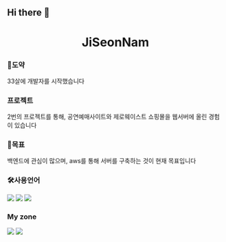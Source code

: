 ## Hi there 👋
<h1 align="center"> JiSeonNam</h1>

<h3>🦢도약</h3>
33살에 개발자를 시작했습니다

<h3>프로젝트</h3>
2번의 프로젝트를 통해, 공연예매사이트와 제로웨이스트 쇼핑몰을 웹서버에 올린 경험이 있습니다

<h3>🤗목표</h3>
백엔드에 관심이 많으며, aws를 통해 서버를 구축하는 것이 현재 목표입니다

<h3>🛠사용언어</h3>
<div>
<img src="https://img.shields.io/badge/C-A8B9CC?style=flat-square&logo=c&logoColor=white"/></a>
<img src="https://img.shields.io/badge/C++-00599C?style=flat-square&logo=cplusplus&logoColor=white"/></a>
<img src="https://img.shields.io/badge/Unity-FFFFFF?style=flat-square&logo=unity&logoColor=white"/></a>
</div>

<h3>My zone</h3>
<a href="https://www.instagram.com/dayofhiki"><img src="https://img.shields.io/badge/INSTAGRAM-E4405F?style=flat-square&logo=instagram&logoColor=white&link=https://www.instragram.com/dayofhiki"/></a>
<a href="https://www.blog.naver.com/evehost"><img src="https://img.shields.io/badge/NAVER BLOG-03C75A?style=flat-square&logo=naver&logoColor=white&link=https://www.blog.naver.com/evehost"/></a>


<!--
**xxeasty/xxeasty** is a ✨ _special_ ✨ repository because its `README.md` (this file) appears on your GitHub profile.

Here are some ideas to get you started:

- 🔭 I’m currently working on ...
- 🌱 I’m currently learning ...
- 👯 I’m looking to collaborate on ...
- 🤔 I’m looking for help with ...
- 💬 Ask me about ...
- 📫 How to reach me: ...
- 😄 Pronouns: ...
- ⚡ Fun fact: ...
-->
